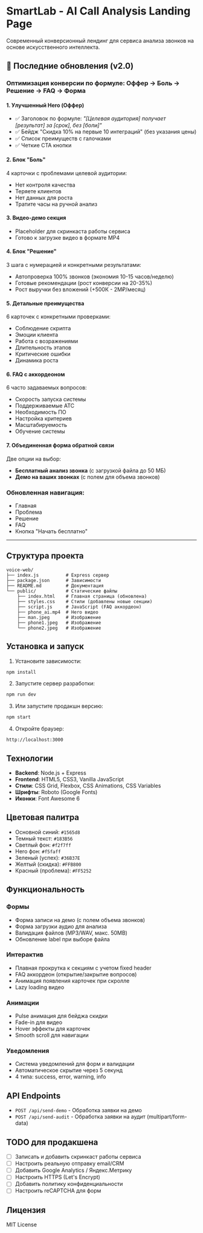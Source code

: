 # SmartLab - AI Call Analysis Landing Page

Современный конверсионный лендинг для сервиса анализа звонков на основе искусственного интеллекта.

## 🎯 Последние обновления (v2.0)

### Оптимизация конверсии по формуле: **Оффер → Боль → Решение → FAQ → Форма**

#### 1. **Улучшенный Hero (Оффер)**
- ✅ Заголовок по формуле: *"[Целевая аудитория] получает [результат] за [срок], без [боли]"*
- ✅ Бейдж "Скидка 10% на первые 10 интеграций" (без указания цены)
- ✅ Список преимуществ с галочками
- ✅ Четкие CTA кнопки

#### 2. **Блок "Боль"**
4 карточки с проблемами целевой аудитории:
- Нет контроля качества
- Теряете клиентов
- Нет данных для роста
- Тратите часы на ручной анализ

#### 3. **Видео-демо секция**
- Placeholder для скринкаста работы сервиса
- Готово к загрузке видео в формате MP4

#### 4. **Блок "Решение"**
3 шага с нумерацией и конкретными результатами:
- Автопроверка 100% звонков (экономия 10-15 часов/неделю)
- Готовые рекомендации (рост конверсии на 20-35%)
- Рост выручки без вложений (+500К - 2М₽/месяц)

#### 5. **Детальные преимущества**
6 карточек с конкретными проверками:
- Соблюдение скрипта
- Эмоции клиента
- Работа с возражениями
- Длительность этапов
- Критические ошибки
- Динамика роста

#### 6. **FAQ с аккордеоном**
6 часто задаваемых вопросов:
- Скорость запуска системы
- Поддерживаемые АТС
- Необходимость ПО
- Настройка критериев
- Масштабируемость
- Обучение системы

#### 7. **Объединенная форма обратной связи**
Две опции на выбор:
- **Бесплатный анализ звонка** (с загрузкой файла до 50 МБ)
- **Демо на ваших звонках** (с полем для объема звонков)

### Обновленная навигация:
- Главная
- Проблема
- Решение
- FAQ
- Кнопка "Начать бесплатно"

---

## Структура проекта

```
voice-web/
├── index.js          # Express сервер
├── package.json      # Зависимости
├── README.md         # Документация
└── public/           # Статические файлы
    ├── index.html    # Главная страница (обновлена)
    ├── styles.css    # Стили (добавлены новые секции)
    ├── script.js     # JavaScript (FAQ аккордеон)
    ├── phone_ai.mp4  # Hero видео
    ├── man.jpeg      # Изображение
    ├── phone1.jpeg   # Изображение
    └── phone2.jpeg   # Изображение
```

## Установка и запуск

1. Установите зависимости:
```bash
npm install
```

2. Запустите сервер разработки:
```bash
npm run dev
```

3. Или запустите продакшн версию:
```bash
npm start
```

4. Откройте браузер:
```
http://localhost:3000
```

## Технологии

- **Backend**: Node.js + Express
- **Frontend**: HTML5, CSS3, Vanilla JavaScript
- **Стили**: CSS Grid, Flexbox, CSS Animations, CSS Variables
- **Шрифты**: Roboto (Google Fonts)
- **Иконки**: Font Awesome 6

## Цветовая палитра

- Основной синий: `#1565d8`
- Темный текст: `#183B56`
- Светлый фон: `#f2f7ff`
- Hero фон: `#f5faff`
- Зеленый (успех): `#36B37E`
- Желтый (скидка): `#FFB800`
- Красный (проблема): `#FF5252`

## Функциональность

### Формы
- Форма записи на демо (с полем объема звонков)
- Форма загрузки аудио для анализа
- Валидация файлов (MP3/WAV, макс. 50MB)
- Обновление label при выборе файла

### Интерактив
- Плавная прокрутка к секциям с учетом fixed header
- FAQ аккордеон (открытие/закрытие вопросов)
- Анимация появления карточек при скролле
- Lazy loading видео

### Анимации
- Pulse анимация для бейджа скидки
- Fade-in для видео
- Hover эффекты для карточек
- Smooth scroll для навигации

### Уведомления
- Система уведомлений для форм и валидации
- Автоматическое скрытие через 5 секунд
- 4 типа: success, error, warning, info

## API Endpoints

- `POST /api/send-demo` - Обработка заявки на демо
- `POST /api/send-audit` - Обработка заявки на аудит (multipart/form-data)

## TODO для продакшена

- [ ] Записать и добавить скринкаст работы сервиса
- [ ] Настроить реальную отправку email/CRM
- [ ] Добавить Google Analytics / Яндекс.Метрику
- [ ] Настроить HTTPS (Let's Encrypt)
- [ ] Добавить политику конфиденциальности
- [ ] Настроить reCAPTCHA для форм

## Лицензия

MIT License
